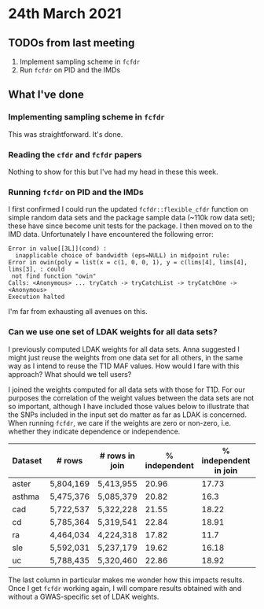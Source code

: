 # 24th March 2021

## TODOs from last meeting

1. Implement sampling scheme in `fcfdr`
2. Run `fcfdr` on PID and the IMDs

## What I've done

### Implementing sampling scheme in `fcfdr`

This was straightforward. It's done. 

### Reading the `cfdr` and `fcfdr` papers

Nothing to show for this but I've had my head in these this week. 

### Running `fcfdr` on PID and the IMDs

I first confirmed I could run the updated `fcfdr::flexible_cfdr` function on simple random data sets and the package sample data (~110k row data set); these have since become unit tests for the package. I then moved on to the IMD data. Unfortunately I have encountered the following error:

```
Error in value[[3L]](cond) : 
  inapplicable choice of bandwidth (eps=NULL) in midpoint rule:
Error in owin(poly = list(x = c(1, 0, 0, 1), y = c(lims[4], lims[4], lims[3], : could
 not find function "owin"
Calls: <Anonymous> ... tryCatch -> tryCatchList -> tryCatchOne -> <Anonymous>
Execution halted
```

I'm far from exhausting all avenues on this.

### Can we use one set of LDAK weights for all data sets?

I previously computed LDAK weights for all data sets. Anna suggested I might just reuse the weights from one data set for all others, in the same way as I intend to reuse the T1D MAF values. How would I fare with this approach? What should we tell users?

I joined the weights computed for all data sets with those for T1D. For our purposes the correlation of the weight values between the data sets are not so important, although I have included those values below to illustrate that the SNPs included in the input set do matter as far as LDAK is concerned. When running `fcfdr`, we care if the weights are zero or non-zero, i.e. whether they indicate dependence or independence. 

| Dataset | # rows    | # rows in join | % independent | % independent in join | Pearson cor. of weights | Spearman's cor. of weights | Pearson cor. of independence |
|---------|-----------|----------------|---------------|-----------------------|-------------------------|----------------------------|------------------------------|
| aster   | 5,804,169 | 5,413,955      |         20.96 |                 17.73 |                    0.94 |                       0.89 |                         0.87 |
| asthma  | 5,475,376 | 5,085,379      |         20.82 |                  16.3 |                    0.92 |                       0.86 |                         0.82 |
| cad     | 5,722,537 | 5,322,228      |         21.55 |                 18.22 |                    0.94 |                       0.89 |                         0.86 |
| cd      | 5,785,364 | 5,319,541      |         22.84 |                 18.91 |                    0.94 |                       0.90 |                         0.86 |
| ra      | 4,464,034 | 4,224,318      |         17.82 |                  11.7 |                    0.78 |                       0.74 |                         0.71 |
| sle     | 5,592,031 | 5,237,179      |         19.62 |                 16.18 |                    0.91 |                       0.87 |                         0.84 |
| uc      | 5,788,435 | 5,320,460      |         22.86 |                 18.92 |                    0.94 |                       0.89 |                         0.86 |

The last column in particular makes me wonder how this impacts results. Once I get `fcfdr` working again, I will compare results obtained with and without a GWAS-specific set of LDAK weights.
